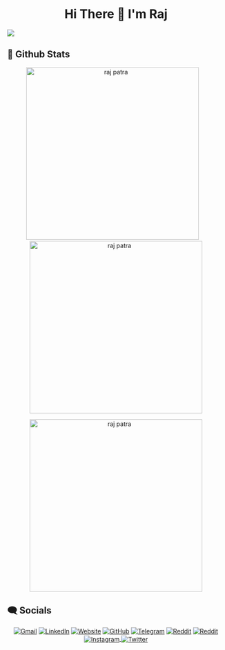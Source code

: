 <h1 align="center">
  Hi There 👋 I'm Raj
</h1>


<!-- Contribution Graph-->

![](https://activity-graph.herokuapp.com/graph?username=raj-patra&theme=react-dark&hide_border=true&area=true)
</br>

## 🐙 **Github Stats**
<p align='center'>
  <img width="400px" src="https://github-readme-stats.vercel.app/api?username=raj-patra&show_icons=true&theme=gotham" alt="raj patra" />
  &nbsp; &nbsp;
  <img width="400px" src="https://github-readme-streak-stats.herokuapp.com/?user=raj-patra&theme=gotham" alt="raj patra" />
</p>

<p align='center'>
  <img width="400px" src="https://github-readme-stats.vercel.app/api/top-langs/?username=raj-patra&show_icons=true&theme=gotham&layout=compact" alt="raj patra" />
</p>

<!-- ## 👩‍💻 Domain
<h3 align="center">Tech Stack: </h3>
<table align="center" style="margin: 0px auto;">
  <tr>
    <td style="text-align: center; vertical-align: middle;">💻- Python, C++, R, Java, MATLAB, C</td>
    <td style="text-align: center; vertical-align: middle;">🌐 - Flask, Django, JavaScript, Node.js</td>
  </tr>
  <tr>
    <td style="text-align: center; vertical-align: middle;">🤖 - Tensorflow, Keras, SKLearn, Statsmodel</td>
    <td style="text-align: center; vertical-align: middle;">🛢 - MSSQL, MySQL, Sqlite3</td>
  </tr>
  <tr>
    <td style="text-align: center; vertical-align: middle;">📈 - PowerBI, Matplotlib, Seaborn</td>
    <td style="text-align: center; vertical-align: middle;">🛠 - Git, Markdown, Sphinx</td>
  </tr>
</table>

<p align="center"> 
  <img src="https://raw.githubusercontent.com/devicons/devicon/master/icons/python/python-original.svg" alt="python" width="40" height="40"/> 
  <img src="https://raw.githubusercontent.com/devicons/devicon/master/icons/tensorflow/tensorflow-original.svg" alt="tf" width="40" height="40"/>
  <img src="https://raw.githubusercontent.com/devicons/devicon/master/icons/nodejs/nodejs-original-wordmark.svg" alt="nodejs" width="65" height="45"/>
  <img src="https://raw.githubusercontent.com/devicons/devicon/master/icons/flask/flask-original.svg" alt="flask" width="75" height="55"/>
  <img src="https://raw.githubusercontent.com/devicons/devicon/master/icons/django/django-original.svg" alt="djnago" width="75" height="55"/>
  <img src="https://raw.githubusercontent.com/devicons/devicon/master/icons/cplusplus/cplusplus-original.svg" alt="cplusplus" width="40" height="40"/>
</p>
<br>
 -->
## 🗨️ Socials
<!-- <h3 align="center">Socials:</h3> -->
<p align="center">
  <a href="mailto:rajpatra.kishore@gmail.com"><img align="center" src="https://img.icons8.com/doodle/50/000000/gmail.png" alt="Gmail"/></a>
  <a href="https://www.linkedin.com/in/raj-patra" target="blank"><img align="center" src="https://img.icons8.com/doodle/50/000000/linkedin.png"  alt="LinkedIn"/></a>
  <a href="https://raj-patra.github.io/" target="blank"><img align="center" src="https://img.icons8.com/doodle/50/000000/internet.png"  alt="Website"/></a>
  <a href="https://github.com/raj-patra" target="blank"><img align="center" src="https://img.icons8.com/doodle/50/000000/github.png" alt="GitHub"/></a>
  <a href="https://t.me/a_ignorant_mortal" target="blank"><img align="center" src="https://img.icons8.com/doodle/50/000000/telegram-app.png" alt="Telegram"/></a>
  <a href="https://discordapp.com/users/503535235468754964" target="blank"><img align="center" src="https://img.icons8.com/doodle/50/000000/discord--v2.png" alt="Reddit"/></a>
  <a href="https://reddit.com/user/a-ignorant-mortal" target="blank"><img align="center" src="https://img.icons8.com/doodle/50/000000/reddit--v4.png" alt="Reddit"/></a>
  <a href="https://instagram.com/raj__patra" target="blank"><img align="center" src="https://img.icons8.com/doodle/50/000000/instagram.png" alt="Instagram"/> </a>
  <a href="https://twitter.com/ignorant_mortal" target="blank"><img align="center" src="https://img.icons8.com/doodle/50/000000/twitter.png" alt="Twitter"/></a>
</p>

